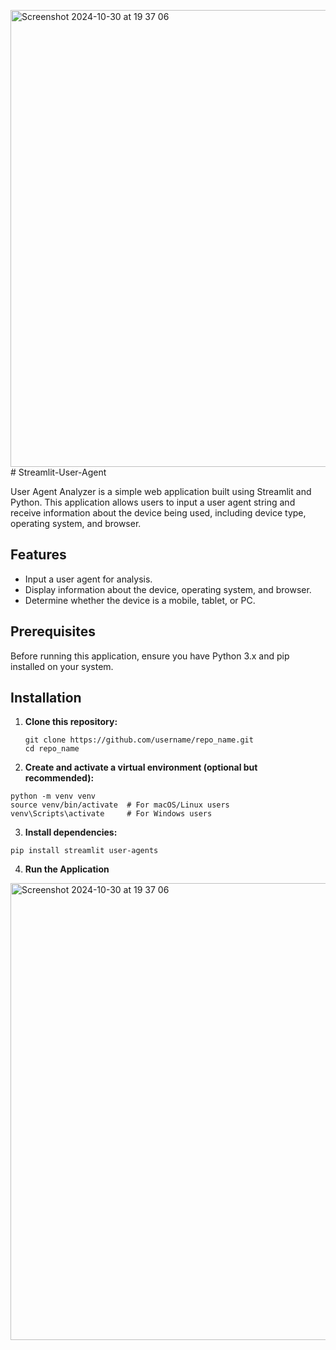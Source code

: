 <img width="731" alt="Screenshot 2024-10-30 at 19 37 06" src="https://github.com/user-attachments/assets/584c6bc3-9e91-4f7c-abe6-9b5e9ecb09cb"># Streamlit-User-Agent

User Agent Analyzer is a simple web application built using Streamlit and Python. This application allows users to input a user agent string and receive information about the device being used, including device type, operating system, and browser.

## Features

- Input a user agent for analysis.
- Display information about the device, operating system, and browser.
- Determine whether the device is a mobile, tablet, or PC.

## Prerequisites

Before running this application, ensure you have Python 3.x and pip installed on your system.

## Installation

1. **Clone this repository:**
   ```
   git clone https://github.com/username/repo_name.git
   cd repo_name
   ```
2. **Create and activate a virtual environment (optional but recommended):**
  ```
  python -m venv venv
  source venv/bin/activate  # For macOS/Linux users
  venv\Scripts\activate     # For Windows users
  ```
3. **Install dependencies:**
  ```
  pip install streamlit user-agents
  ```

4. **Run the Application**


<img width="731" alt="Screenshot 2024-10-30 at 19 37 06" src="https://github.com/user-attachments/assets/9ccbcbd4-c6e6-4e11-832b-db599bf0d220">


